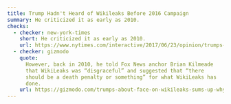 ```yaml
---
title: Trump Hadn't Heard of Wikileaks Before 2016 Campaign
summary: He criticized it as early as 2010.
checks:
  - checker: new-york-times
    short: He criticized it as early as 2010.
    url: https://www.nytimes.com/interactive/2017/06/23/opinion/trumps-lies.html
  - checker: gizmodo
    quote:
      However, back in 2010, he told Fox News anchor Brian Kilmeade
      that WikiLeaks was “disgraceful” and suggested that “there
      should be a death penalty or something” for what WikiLeaks has
      done.
    url: https://gizmodo.com/trumps-about-face-on-wikileaks-sums-up-why-hes-so-untru-1794600767
---
```


